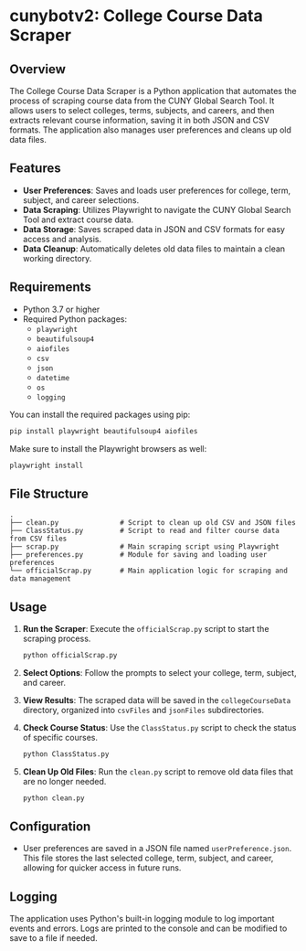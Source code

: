 # cunybotv2: College Course Data Scraper

## Overview

The College Course Data Scraper is a Python application that automates the process of scraping course data from the CUNY Global Search Tool. It allows users to select colleges, terms, subjects, and careers, and then extracts relevant course information, saving it in both JSON and CSV formats. The application also manages user preferences and cleans up old data files.

## Features

- **User Preferences**: Saves and loads user preferences for college, term, subject, and career selections.
- **Data Scraping**: Utilizes Playwright to navigate the CUNY Global Search Tool and extract course data.
- **Data Storage**: Saves scraped data in JSON and CSV formats for easy access and analysis.
- **Data Cleanup**: Automatically deletes old data files to maintain a clean working directory.

## Requirements

- Python 3.7 or higher
- Required Python packages:
  - `playwright`
  - `beautifulsoup4`
  - `aiofiles`
  - `csv`
  - `json`
  - `datetime`
  - `os`
  - `logging`

You can install the required packages using pip:

```bash
pip install playwright beautifulsoup4 aiofiles
```

Make sure to install the Playwright browsers as well:

```bash
playwright install
```

## File Structure

```
.
├── clean.py               # Script to clean up old CSV and JSON files
├── ClassStatus.py         # Script to read and filter course data from CSV files
├── scrap.py               # Main scraping script using Playwright
├── preferences.py         # Module for saving and loading user preferences
└── officialScrap.py       # Main application logic for scraping and data management
```

## Usage

1. **Run the Scraper**: Execute the `officialScrap.py` script to start the scraping process.

   ```bash
   python officialScrap.py
   ```

2. **Select Options**: Follow the prompts to select your college, term, subject, and career.

3. **View Results**: The scraped data will be saved in the `collegeCourseData` directory, organized into `csvFiles` and `jsonFiles` subdirectories.

4. **Check Course Status**: Use the `ClassStatus.py` script to check the status of specific courses.

   ```bash
   python ClassStatus.py
   ```

5. **Clean Up Old Files**: Run the `clean.py` script to remove old data files that are no longer needed.

   ```bash
   python clean.py
   ```

## Configuration

- User preferences are saved in a JSON file named `userPreference.json`. This file stores the last selected college, term, subject, and career, allowing for quicker access in future runs.

## Logging

The application uses Python's built-in logging module to log important events and errors. Logs are printed to the console and can be modified to save to a file if needed.
